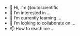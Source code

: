 - 👋 Hi, I’m @autoscientific
- 👀 I’m interested in ...
- 🌱 I’m currently learning ...
- 💞️ I’m looking to collaborate on ...
- 📫 How to reach me ...

<!---
autoscientific/autoscientific is a ✨ special ✨ repository because its `README.md` (this file) appears on your GitHub profile.
You can click the Preview link to take a look at your changes.
--->
